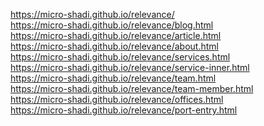 https://micro-shadi.github.io/relevance/ <br>
https://micro-shadi.github.io/relevance/blog.html <br>
https://micro-shadi.github.io/relevance/article.html <br>
https://micro-shadi.github.io/relevance/about.html <br>
https://micro-shadi.github.io/relevance/services.html <br>
https://micro-shadi.github.io/relevance/service-inner.html <br>
https://micro-shadi.github.io/relevance/team.html <br>
https://micro-shadi.github.io/relevance/team-member.html <br>
https://micro-shadi.github.io/relevance/offices.html <br>
https://micro-shadi.github.io/relevance/port-entry.html <br>

